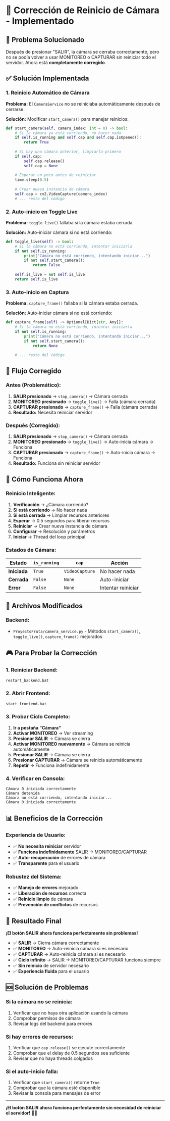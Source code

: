 # 🔄 Corrección de Reinicio de Cámara - Implementado

## 🎯 **Problema Solucionado**

Después de presionar "SALIR", la cámara se cerraba correctamente, pero no se podía volver a usar MONITOREO o CAPTURAR sin reiniciar todo el servidor. Ahora está **completamente corregido**.

## ✅ **Solución Implementada**

### **1. Reinicio Automático de Cámara**

**Problema:** El `CameraService` no se reiniciaba automáticamente después de cerrarse.

**Solución:** Modificar `start_camera()` para manejar reinicios:

```python
def start_camera(self, camera_index: int = 0) -> bool:
    # Si la cámara ya está corriendo, no hacer nada
    if self.is_running and self.cap and self.cap.isOpened():
        return True
    
    # Si hay una cámara anterior, limpiarla primero
    if self.cap:
        self.cap.release()
        self.cap = None
    
    # Esperar un poco antes de reiniciar
    time.sleep(0.5)
    
    # Crear nueva instancia de cámara
    self.cap = cv2.VideoCapture(camera_index)
    # ... resto del código
```

### **2. Auto-inicio en Toggle Live**

**Problema:** `toggle_live()` fallaba si la cámara estaba cerrada.

**Solución:** Auto-iniciar cámara si no está corriendo:

```python
def toggle_live(self) -> bool:
    # Si la cámara no está corriendo, intentar iniciarla
    if not self.is_running:
        print("Cámara no está corriendo, intentando iniciar...")
        if not self.start_camera():
            return False
    
    self.is_live = not self.is_live
    return self.is_live
```

### **3. Auto-inicio en Captura**

**Problema:** `capture_frame()` fallaba si la cámara estaba cerrada.

**Solución:** Auto-iniciar cámara si no está corriendo:

```python
def capture_frame(self) -> Optional[Dict[str, Any]]:
    # Si la cámara no está corriendo, intentar iniciarla
    if not self.is_running:
        print("Cámara no está corriendo, intentando iniciar...")
        if not self.start_camera():
            return None
    
    # ... resto del código
```

## 🔄 **Flujo Corregido**

### **Antes (Problemático):**
1. **SALIR presionado** → `stop_camera()` → Cámara cerrada
2. **MONITOREO presionado** → `toggle_live()` → Falla (cámara cerrada)
3. **CAPTURAR presionado** → `capture_frame()` → Falla (cámara cerrada)
4. **Resultado:** Necesita reiniciar servidor

### **Después (Corregido):**
1. **SALIR presionado** → `stop_camera()` → Cámara cerrada
2. **MONITOREO presionado** → `toggle_live()` → Auto-inicia cámara → Funciona
3. **CAPTURAR presionado** → `capture_frame()` → Auto-inicia cámara → Funciona
4. **Resultado:** Funciona sin reiniciar servidor

## 🚀 **Cómo Funciona Ahora**

### **Reinicio Inteligente:**

1. **Verificación** → ¿Cámara corriendo?
2. **Si está corriendo** → No hacer nada
3. **Si está cerrada** → Limpiar recursos anteriores
4. **Esperar** → 0.5 segundos para liberar recursos
5. **Reiniciar** → Crear nueva instancia de cámara
6. **Configurar** → Resolución y parámetros
7. **Iniciar** → Thread del loop principal

### **Estados de Cámara:**

| Estado | `is_running` | `cap` | Acción |
|--------|--------------|-------|---------|
| **Iniciada** | `True` | `VideoCapture` | No hacer nada |
| **Cerrada** | `False` | `None` | Auto-iniciar |
| **Error** | `False` | `None` | Intentar reiniciar |

## 🔧 **Archivos Modificados**

### **Backend:**
- `ProyectoFruta/camera_service.py` - Métodos `start_camera()`, `toggle_live()`, `capture_frame()` mejorados

## 🎮 **Para Probar la Corrección**

### **1. Reiniciar Backend:**
```bash
restart_backend.bat
```

### **2. Abrir Frontend:**
```bash
start_frontend.bat
```

### **3. Probar Ciclo Completo:**
1. **Ir a pestaña "Cámara"**
2. **Activar MONITOREO** → Ver streaming
3. **Presionar SALIR** → Cámara se cierra
4. **Activar MONITOREO nuevamente** → Cámara se reinicia automáticamente
5. **Presionar SALIR** → Cámara se cierra
6. **Presionar CAPTURAR** → Cámara se reinicia automáticamente
7. **Repetir** → Funciona indefinidamente

### **4. Verificar en Consola:**
```
Cámara 0 iniciada correctamente
Cámara detenida
Cámara no está corriendo, intentando iniciar...
Cámara 0 iniciada correctamente
```

## 📊 **Beneficios de la Corrección**

### **Experiencia de Usuario:**
- ✅ **No necesita reiniciar** servidor
- ✅ **Funciona indefinidamente** SALIR → MONITOREO/CAPTURAR
- ✅ **Auto-recuperación** de errores de cámara
- ✅ **Transparente** para el usuario

### **Robustez del Sistema:**
- ✅ **Manejo de errores** mejorado
- ✅ **Liberación de recursos** correcta
- ✅ **Reinicio limpio** de cámara
- ✅ **Prevención de conflictos** de recursos

## 🎉 **Resultado Final**

**¡El botón SALIR ahora funciona perfectamente sin problemas!**

- ✅ **SALIR** → Cierra cámara correctamente
- ✅ **MONITOREO** → Auto-reinicia cámara si es necesario
- ✅ **CAPTURAR** → Auto-reinicia cámara si es necesario
- ✅ **Ciclo infinito** → SALIR → MONITOREO/CAPTURAR funciona siempre
- ✅ **Sin reinicio** de servidor necesario
- ✅ **Experiencia fluida** para el usuario

## 🆘 **Solución de Problemas**

### **Si la cámara no se reinicia:**
1. Verificar que no haya otra aplicación usando la cámara
2. Comprobar permisos de cámara
3. Revisar logs del backend para errores

### **Si hay errores de recursos:**
1. Verificar que `cap.release()` se ejecute correctamente
2. Comprobar que el delay de 0.5 segundos sea suficiente
3. Revisar que no haya threads colgados

### **Si el auto-inicio falla:**
1. Verificar que `start_camera()` retorne `True`
2. Comprobar que la cámara esté disponible
3. Revisar la consola para mensajes de error

---

**¡El botón SALIR ahora funciona perfectamente sin necesidad de reiniciar el servidor!** 🔄✨
